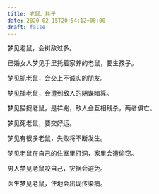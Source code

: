 ```yaml
---
title: 老鼠、耗子
date: 2020-02-15T20:54:12+08:00
draft: false
---
```


梦见老鼠，会树敌过多。


已婚女人梦见手里托着家养的老鼠，要生孩子。


梦见抓老鼠，会交上不诚实的朋友。


梦见捕老鼠，会遭到敌人的阴谋暗算。


梦见猫捉老鼠，是祥兆，敌人会互相残杀，两者俱亡。


梦见死老鼠，要交好运。


梦见有很多老鼠，失败将不断发生。


梦见老鼠在自己的住室里打洞，家里会遭偷窃。


男人梦见老鼠咬自己，灾祸会避免。


医生梦见老鼠，住地会出现传染病。

